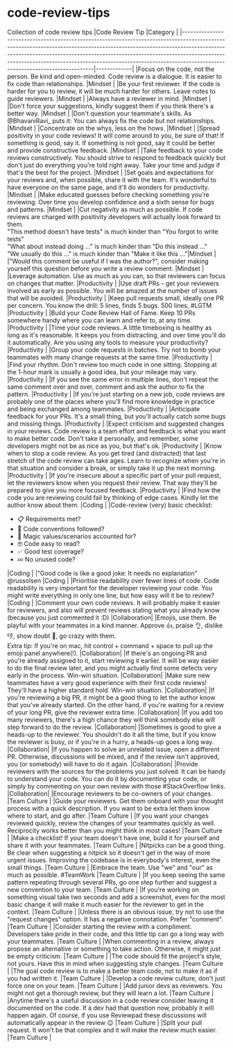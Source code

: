 # code-review-tips
Collection of code review tips
|Code Review Tip                                                                                                                                                                                                                                                                                                                                                        |Category     |
|----------------------------------------------------------------------------------------------------------------------------------------------------------------------------------------------------------------------------------------------------------------------------------------------------------------------------------------------------------------------|-------------|
|Focus on the code, not the person. Be kind and open-minded. Code review is a dialogue. It is easier to fix code than relationships.                                                                                                                                                                                                                                   |Mindset      |
|Be your first reviewer. If the code is harder for you to review, it will be much harder for others. Leave notes to guide reviewers.                                                                                                                                                                                                                                   |Mindset      |
|Always have a reviewer in mind.                                                                                                                                                                                                                                                                                                                                       |Mindset      |
|Don't force your suggestions, kindly suggest them if you think there's a better way.                                                                                                                                                                                                                                                                                  |Mindset      |
|Don't question your teammate's skills. As @BhavaniRavi_ puts it: You can always fix the code but not relationships.                                                                                                                                                                                                                                                   |Mindset      |
|Concentrate on the whys, less on the hows.                                                                                                                                                                                                                                                                                                                            |Mindset      |
|Spread positivity in your code reviews! It will come around to you, be sure of that! If something is good, say it. If something is not good, say it could be better and provide constructive feedback.                                                                                                                                                                |Mindset      |
|Take feedback to your code reviews constructively. You should strive to respond to feedback quickly but don't just do everything you're told right away. Take your time and judge if that's the best for the project.                                                                                                                                                 |Mindset      |
|Set goals and expectations for your reviews and, when possible, share it with the team. It's wonderful to have everyone on the same page, and it'll do wonders for productivity.                                                                                                                                                                                      |Mindset      |
|Make educated guesses before checking something you’re reviewing. Over time you develop confidence and a sixth sense for bugs and patterns.                                                                                                                                                                                                                           |Mindset      |
|Cut negativity as much as possible. If code reviews are charged with positivity developers will actually look forward to them.<br>"This method doesn't have tests" is much kinder than "You forgot to write tests"<br>"What about instead doing ..." is much kinder than "Do this instead ..."<br>"We usually do this ..." is much kinder than "Make it like this ..."|Mindset      |
|"Would this comment be useful if I was the author?", consider making yourself this question before you write a review comment.                                                                                                                                                                                                                                        |Mindset      |
|Leverage automation. Use as much as you can, so that reviewers can focus on changes that matter.                                                                                                                                                                                                                                                                      |Productivity |
|Use draft PRs - get your reviewers involved as early as possible. You will be amazed at the number of issues that will be avoided.                                                                                                                                                                                                                                    |Productivity |
|Keep pull requests small, ideally one PR per concern. You know the drill: 5 lines, finds 5 bugs. 500 lines, #LGTM                                                                                                                                                                                                                                                     |Productivity |
|Build your Code Review Hall of Fame. Keep 10 PRs somewhere handy where you can learn and refer to, at any time.                                                                                                                                                                                                                                                       |Productivity |
|Time your code reviews. A little timeboxing is healthy as long as it's reasonable. It keeps you from distracting, and over time you'll do it automatically. Are you using any tools to measure your productivity?                                                                                                                                                     |Productivity |
|Group your code requests in batches. Try not to bomb your teammates with many change requests at the same time.                                                                                                                                                                                                                                                       |Productivity |
|Find your rhythm. Don't review too much code in one sitting. Stopping at the 1-hour mark is usually a good idea, but your mileage may vary.                                                                                                                                                                                                                           |Productivity |
|If you see the same error in multiple lines, don't repeat the same comment over and over, comment and ask the author to fix the pattern.                                                                                                                                                                                                                              |Productivity |
|If you're just starting on a new job, code reviews are probably one of the places where you'll find more knowledge in practice and being exchanged among teammates.                                                                                                                                                                                                   |Productivity |
|Anticipate feedback for your PRs. It's a small thing, but you'll actually catch some bugs and missing things.                                                                                                                                                                                                                                                         |Productivity |
|Expect criticism and suggested changes in your reviews. Code review is a team effort and feedback is what you want to make better code. Don't take it personally, and remember, some developers might not be as nice as you, but that's ok.                                                                                                                           |Productivity |
|Know when to stop a code review. As you get tired (and distracted) that last stretch of the code review can take ages. Learn to recognize when you're in that situation and consider a break, or simply take it up the next morning.                                                                                                                                  |Productivity |
|If you're insecure about a specific part of your pull request, let the reviewers know when you request their review. That way they'll be prepared to give you more focused feedback.                                                                                                                                                                                  |Productivity |
|Find how the code you are reviewing could fail by thinking of edge cases. Kindly let the author know about them.                                                                                                                                                                                                                                                      |Coding       |
|Code-review (very) basic checklist:<ul><li>📋 Requirements met?</li><li>🤝 Code conventions followed?</li><li>🦄 Magic values/scenarios accounted for?</li><li>🤓 Code easy to read?</li><li>✅ Good test coverage?</li><li>💤 No unused code?</li></ul>                                                                                                               |Coding       |
|"Good code is like a good joke: It needs no explanation" @russolsen                                                                                                                                                                                                                                                                                                   |Coding       |
|Prioritise readability over fewer lines of code. Code readability is very important for the developer reviewing your code. You might write everything in only one line, but how easy will it be to review?                                                                                                                                                            |Coding       |
|Comment your own code reviews. It will probably make it easier for reviewers, and also will prevent reviews stating what you already know (because you just commented it :D)                                                                                                                                                                                          |Collaboration|
|Emojis, use them. Be playful with your teammates in a kind manner. Approve 👍, praise 👌, dislike 👎, show doubt 🧐, go crazy with them.<br>Extra tip: If you're on mac, hit control + command + space to pull up the emoji panel anywhere(!).                                                                                                                        |Collaboration|
|If there's an ongoing PR and you're already assigned to it, start reviewing it earlier. It will be way easier to do the final review later, and you might actually find some defects very early in the process. Win-win situation.                                                                                                                                    |Collaboration|
|Make sure new teammates have a very good experience with their first code reviews! They'll have a higher standard hold. Win-win situation.                                                                                                                                                                                                                            |Collaboration|
|If you're reviewing a big PR, it might be a good thing to let the author know that you've already started. On the other hand, if you're waiting for a review of your long PR, give the reviewer extra time.                                                                                                                                                           |Collaboration|
|If you add too many reviewers, there's a high chance they will think somebody else will step forward to do the review.                                                                                                                                                                                                                                                |Collaboration|
|Sometimes is good to give a heads-up to the reviewer. You shouldn't do it all the time, but if you know the reviewer is busy, or if you're in a hurry, a heads-up goes a long way.                                                                                                                                                                                    |Collaboration|
|If you happen to solve an unrelated issue, open a different PR. Otherwise, discussions will be mixed, and if the review isn't approved, you (or somebody) will have to do it again.                                                                                                                                                                                   |Collaboration|
|Provide reviewers with the sources for the problems you just solved. It can be handy to understand your code. You can do it by documenting your code, or simply by commenting on your own review with those #StackOverflow links.                                                                                                                                     |Collaboration|
|Encourage reviewers to be co-owners of your changes.                                                                                                                                                                                                                                                                                                                  |Team Culture |
|Guide your reviewers. Get them onboard with your thought process with a quick description. If you want to be extra let them know where to start, and go after.                                                                                                                                                                                                        |Team Culture |
|If you want your changes reviewed quickly, review the changes of your teammates quickly as well. Reciprocity works better than you might think in most cases!                                                                                                                                                                                                         |Team Culture |
|Make a checklist! If your team doesn't have one, build it for yourself and share it with your teammates.                                                                                                                                                                                                                                                              |Team Culture |
|Nitpicks can be a good thing. Be clear when suggesting a nitpick so it doesn't get in the way of more urgent issues. Improving the codebase is in everybody's interest, even the small things.                                                                                                                                                                        |Team Culture |
|Embrace the team. Use "we" and "our" as much as possible. #TeamWork                                                                                                                                                                                                                                                                                                   |Team Culture |
|If you keep seeing the same pattern repeating through several PRs, go one step further and suggest a new convention to your team.                                                                                                                                                                                                                                     |Team Culture |
|If you're working on something visual take two seconds and add a screenshot, even for the most basic change it will make it much easier for the reviewer to get in the context.                                                                                                                                                                                       |Team Culture |
|Unless there is an obvious issue, try not to use the "request changes" option. It has a negative connotation. Prefer "comment".                                                                                                                                                                                                                                       |Team Culture |
|Consider starting the review with a compliment. Developers take pride in their code, and this little tip can go a long way with your teammates.                                                                                                                                                                                                                       |Team Culture |
|When commenting in a review, always propose an alternative or something to take action. Otherwise, it might just be empty criticism.                                                                                                                                                                                                                                  |Team Culture |
|The code should fit the project's style, not yours. Have this in mind when suggesting style changes.                                                                                                                                                                                                                                                                  |Team Culture |
|The goal code review is to make a better team code, not to make it as if you had written it.                                                                                                                                                                                                                                                                          |Team Culture |
|Develop a code review culture, don't just force one on your team.                                                                                                                                                                                                                                                                                                     |Team Culture |
|Add junior devs as reviewers. You might not get a thorough review, but they will learn a lot.                                                                                                                                                                                                                                                                         |Team Culture |
|Anytime there's a useful discussion in a code review consider leaving it documented on the code. If a dev had that question now, probably it will happen again. Of course, if you use Reviewpad these discussions will automatically appear in the review 😉                                                                                                          |Team Culture |
|Split your pull request. It won't be that complex and it will make the review much easier.                                                                                                                                                                                                                                                                            |Team Culture |
